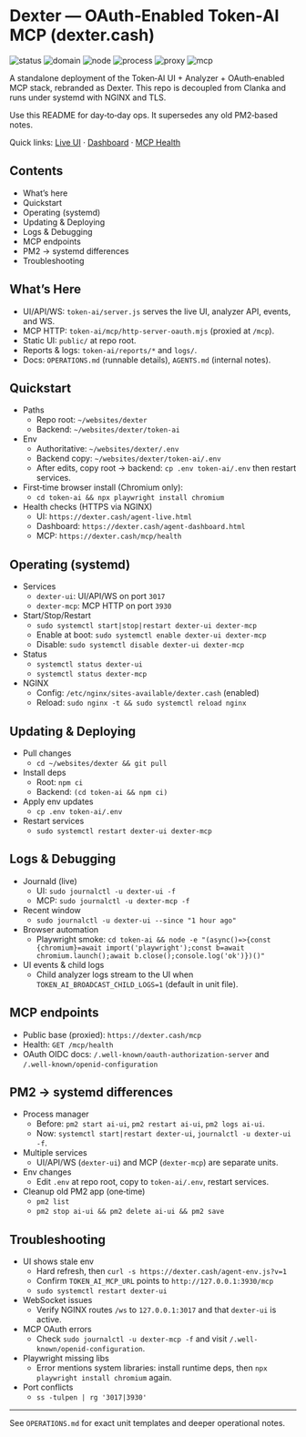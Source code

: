 # Dexter — OAuth‑Enabled Token‑AI MCP (dexter.cash)

![status](https://img.shields.io/badge/status-live-brightgreen)
![domain](https://img.shields.io/badge/domain-dexter.cash-1f6feb)
![node](https://img.shields.io/badge/node-20.x-026e00?logo=node.js&logoColor=white)
![process](https://img.shields.io/badge/process%20manager-systemd-2aa889)
![proxy](https://img.shields.io/badge/reverse%20proxy-NGINX%2BTLS-009639?logo=nginx&logoColor=white)
![mcp](https://img.shields.io/badge/MCP-Streamable%20HTTP-8A2BE2)

A standalone deployment of the Token‑AI UI + Analyzer + OAuth‑enabled MCP stack, rebranded as Dexter. This repo is decoupled from Clanka and runs under systemd with NGINX and TLS.

Use this README for day‑to‑day ops. It supersedes any old PM2‑based notes.

Quick links: [Live UI](https://dexter.cash/agent-live.html) · [Dashboard](https://dexter.cash/agent-dashboard.html) · [MCP Health](https://dexter.cash/mcp/health)

## Contents
- What’s here
- Quickstart
- Operating (systemd)
- Updating & Deploying
- Logs & Debugging
- MCP endpoints
- PM2 → systemd differences
- Troubleshooting

## What’s Here
- UI/API/WS: `token-ai/server.js` serves the live UI, analyzer API, events, and WS.
- MCP HTTP: `token-ai/mcp/http-server-oauth.mjs` (proxied at `/mcp`).
- Static UI: `public/` at repo root.
- Reports & logs: `token-ai/reports/*` and `logs/`.
- Docs: `OPERATIONS.md` (runnable details), `AGENTS.md` (internal notes).

## Quickstart
- Paths
  - Repo root: `~/websites/dexter`
  - Backend: `~/websites/dexter/token-ai`
- Env
  - Authoritative: `~/websites/dexter/.env`
  - Backend copy: `~/websites/dexter/token-ai/.env`
  - After edits, copy root → backend: `cp .env token-ai/.env` then restart services.
- First‑time browser install (Chromium only):
  - `cd token-ai && npx playwright install chromium`
- Health checks (HTTPS via NGINX)
  - UI: `https://dexter.cash/agent-live.html`
  - Dashboard: `https://dexter.cash/agent-dashboard.html`
  - MCP: `https://dexter.cash/mcp/health`

## Operating (systemd)
- Services
  - `dexter-ui`: UI/API/WS on port `3017`
  - `dexter-mcp`: MCP HTTP on port `3930`
- Start/Stop/Restart
  - `sudo systemctl start|stop|restart dexter-ui dexter-mcp`
  - Enable at boot: `sudo systemctl enable dexter-ui dexter-mcp`
  - Disable: `sudo systemctl disable dexter-ui dexter-mcp`
- Status
  - `systemctl status dexter-ui`
  - `systemctl status dexter-mcp`
- NGINX
  - Config: `/etc/nginx/sites-available/dexter.cash` (enabled)
  - Reload: `sudo nginx -t && sudo systemctl reload nginx`

## Updating & Deploying
- Pull changes
  - `cd ~/websites/dexter && git pull`
- Install deps
  - Root: `npm ci`
  - Backend: `(cd token-ai && npm ci)`
- Apply env updates
  - `cp .env token-ai/.env`
- Restart services
  - `sudo systemctl restart dexter-ui dexter-mcp`

## Logs & Debugging
- Journald (live)
  - UI: `sudo journalctl -u dexter-ui -f`
  - MCP: `sudo journalctl -u dexter-mcp -f`
- Recent window
  - `sudo journalctl -u dexter-ui --since "1 hour ago"`
- Browser automation
  - Playwright smoke: `cd token-ai && node -e "(async()=>{const {chromium}=await import('playwright');const b=await chromium.launch();await b.close();console.log('ok')})()"`
- UI events & child logs
  - Child analyzer logs stream to the UI when `TOKEN_AI_BROADCAST_CHILD_LOGS=1` (default in unit file).

## MCP endpoints
- Public base (proxied): `https://dexter.cash/mcp`
- Health: `GET /mcp/health`
- OAuth OIDC docs: `/.well-known/oauth-authorization-server` and `/.well-known/openid-configuration`

## PM2 → systemd differences
- Process manager
  - Before: `pm2 start ai-ui`, `pm2 restart ai-ui`, `pm2 logs ai-ui`.
  - Now: `systemctl start|restart dexter-ui`, `journalctl -u dexter-ui -f`.
- Multiple services
  - UI/API/WS (`dexter-ui`) and MCP (`dexter-mcp`) are separate units.
- Env changes
  - Edit `.env` at repo root, copy to `token-ai/.env`, restart services.
- Cleanup old PM2 app (one‑time)
  - `pm2 list`
  - `pm2 stop ai-ui && pm2 delete ai-ui && pm2 save`

## Troubleshooting
- UI shows stale env
  - Hard refresh, then `curl -s https://dexter.cash/agent-env.js?v=1`
  - Confirm `TOKEN_AI_MCP_URL` points to `http://127.0.0.1:3930/mcp`
  - `sudo systemctl restart dexter-ui`
- WebSocket issues
  - Verify NGINX routes `/ws` to `127.0.0.1:3017` and that `dexter-ui` is active.
- MCP OAuth errors
  - Check `sudo journalctl -u dexter-mcp -f` and visit `/.well-known/openid-configuration`.
- Playwright missing libs
  - Error mentions system libraries: install runtime deps, then `npx playwright install chromium` again.
- Port conflicts
  - `ss -tulpen | rg '3017|3930'`

---

See `OPERATIONS.md` for exact unit templates and deeper operational notes.
